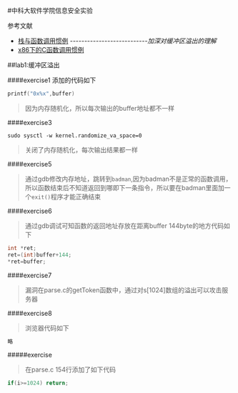 #中科大软件学院信息安全实验

 参考文献
 * [栈与函数调用惯例](http://blog.csdn.net/xiaogugood/article/details/38490663)        ---------------------------*加深对缓冲区溢出的理解*
 * [x86下的C函数调用惯例](http://blog.csdn.net/phunxm/article/details/8985321)

##lab1:缓冲区溢出

####exercise1
 添加的代码如下
``` c
printf("0x%x",buffer)
```
> 因为内存随机化，所以每次输出的buffer地址都不一样

####exercise3
```
sudo sysctl -w kernel.randomize_va_space=0
```

> 关闭了内存随机化，每次输出结果都一样

####exercise5

> 通过gdb修改内存地址，跳转到`badman`,因为badman不是正常的函数调用，所以函数结束后不知道返回到哪即下一条指令，所以要在badman里面加一个`exit()`程序才能正确结束

####exercise6

> 通过gdb调试可知函数的返回地址存放在距离buffer 144byte的地方代码如下
```c
int *ret;
ret=(int)buffer+144;
*ret=buffer;
```

####exercise7

> 漏洞在parse.c的getToken函数中，通过对s[1024]数组的溢出可以攻击服务器

####exercise8

> 浏览器代码如下
```c
略
```
#####exercise

> 在parse.c 154行添加了如下代码

```c
if(i>=1024) return;
```
 

